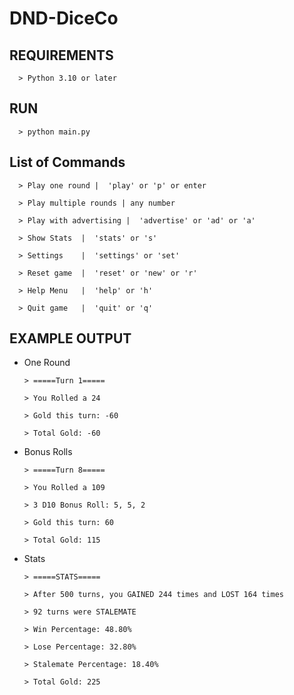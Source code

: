 # DND-DiceCo

## **REQUIREMENTS**

      > Python 3.10 or later 
  


## **RUN**

      > python main.py
  
  

## **List of Commands**

      > Play one round |  'play' or 'p' or enter
      
      > Play multiple rounds | any number

      > Play with advertising |  'advertise' or 'ad' or 'a'

      > Show Stats  |  'stats' or 's'

      > Settings    |  'settings' or 'set'

      > Reset game  |  'reset' or 'new' or 'r'

      > Help Menu   |  'help' or 'h'

      > Quit game   |  'quit' or 'q'
  
  
  
  
## **EXAMPLE OUTPUT**

  - One Round

        > =====Turn 1=====

        > You Rolled a 24

        > Gold this turn: -60

        > Total Gold: -60


  - Bonus Rolls

        > =====Turn 8=====
        
        > You Rolled a 109
        
        > 3 D10 Bonus Roll: 5, 5, 2
        
        > Gold this turn: 60
        
        > Total Gold: 115
        
  
  - Stats
  
        > =====STATS=====
        
        > After 500 turns, you GAINED 244 times and LOST 164 times
        
        > 92 turns were STALEMATE
        
        > Win Percentage: 48.80%
        
        > Lose Percentage: 32.80%
        
        > Stalemate Percentage: 18.40%
        
        > Total Gold: 225
        
        

  
        

  
  
  
  


